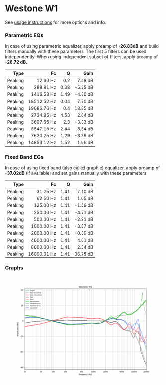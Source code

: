 # Westone W1
See [usage instructions](https://github.com/jaakkopasanen/AutoEq#usage) for more options and info.

### Parametric EQs
In case of using parametric equalizer, apply preamp of **-26.83dB** and build filters manually
with these parameters. The first 5 filters can be used independently.
When using independent subset of filters, apply preamp of **-26.72 dB**.

| Type    | Fc          |    Q | Gain     |
|--------:|------------:|-----:|---------:|
| Peaking | 12.60 Hz    | 0.2  | 7.48 dB  |
| Peaking | 288.81 Hz   | 0.38 | -5.25 dB |
| Peaking | 1416.58 Hz  | 1.49 | -4.30 dB |
| Peaking | 18512.52 Hz | 0.04 | 7.70 dB  |
| Peaking | 19086.76 Hz | 0.4  | 18.85 dB |
| Peaking | 2734.95 Hz  | 4.53 | 2.64 dB  |
| Peaking | 3607.65 Hz  | 2.3  | -3.33 dB |
| Peaking | 5547.16 Hz  | 2.44 | 5.54 dB  |
| Peaking | 7620.25 Hz  | 1.29 | -3.39 dB |
| Peaking | 14853.12 Hz | 1.52 | 1.66 dB  |

### Fixed Band EQs
In case of using fixed band (also called graphic) equalizer, apply preamp of **-37.02dB**
(if available) and set gains manually with these parameters.

| Type    | Fc          |    Q | Gain     |
|--------:|------------:|-----:|---------:|
| Peaking | 31.25 Hz    | 1.41 | 7.10 dB  |
| Peaking | 62.50 Hz    | 1.41 | 1.65 dB  |
| Peaking | 125.00 Hz   | 1.41 | -1.56 dB |
| Peaking | 250.00 Hz   | 1.41 | -4.71 dB |
| Peaking | 500.00 Hz   | 1.41 | -2.91 dB |
| Peaking | 1000.00 Hz  | 1.41 | -3.37 dB |
| Peaking | 2000.00 Hz  | 1.41 | -0.39 dB |
| Peaking | 4000.00 Hz  | 1.41 | 4.61 dB  |
| Peaking | 8000.00 Hz  | 1.41 | 2.34 dB  |
| Peaking | 16000.01 Hz | 1.41 | 36.75 dB |

### Graphs
![](./Westone%20W1.png)